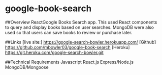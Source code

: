 # google-book-search


##Overview
ReactGoogle Books Search app. This used React components to query and display books based on user searches. 
MongoDB were also used so that users can save books to review or purchase later.

##Links
[live site:] https://google-search-bowler.herokuapp.com/
[Github] https://github.com/mbowler03/google-book-search
[Heroku] https://git.heroku.com/google-search-bowler.git

##Technical Requirements
Javascript
React.js
Express/Node.js
MongoDB/Mongoose
